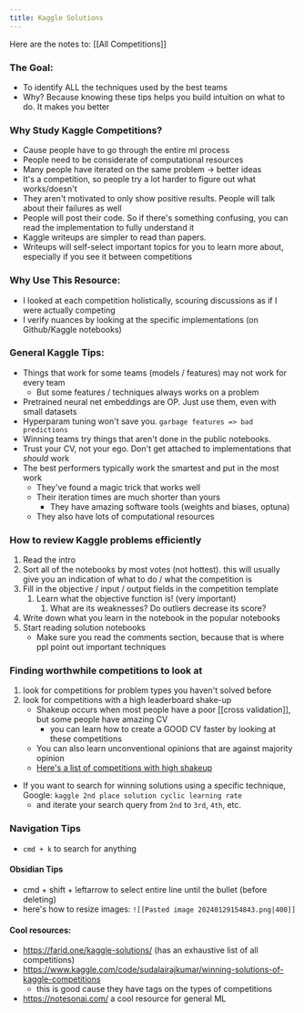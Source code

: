 ```yaml
---
title: Kaggle Solutions
---
```

Here are the notes to: [[All Competitions]]
### The Goal:
- To identify ALL the techniques used by the best teams
- Why? Because knowing these tips helps you build intuition on what to do. It makes you better

### Why Study Kaggle Competitions?
- Cause people have to go through the entire ml process
- People need to be considerate of computational resources
- Many people have iterated on the same problem -> better ideas
- It's a competition, so people try a lot harder to figure out what works/doesn't
- They aren't motivated to only show positive results. People will talk about their failures as well
- People will post their code. So if there's something confusing, you can read the implementation to fully understand it
- Kaggle writeups are simpler to read than papers.
- Writeups will self-select important topics for you to learn more about, especially if you see it between competitions

### Why Use This Resource:
- I looked at each competition holistically, scouring discussions as if I were actually competing
- I verify nuances by looking at the specific implementations (on Github/Kaggle notebooks)

### General Kaggle Tips:
- Things that work for some teams (models / features) may not work for every team
	- But some features / techniques always works on a problem
- Pretrained neural net embeddings are OP. Just use them, even with small datasets
- Hyperparam tuning won't save you. `garbage features => bad predictions`
- Winning teams try things that aren't done in the public notebooks.
- Trust your CV, not your ego. Don't get attached to implementations that _should_ work
- The best performers typically work the smartest and put in the most work
	- They've found a magic trick that works well
	- Their iteration times are much shorter than yours
		- They have amazing software tools (weights and biases, optuna)
	- They also have lots of computational resources

### How to review Kaggle problems efficiently
1. Read the intro
2. Sort all of the notebooks by most votes (not hottest). this will usually give you an indication of what to do / what the competition is
3. Fill in the objective / input / output fields in the competition template
	1. Learn what the objective function is! (very important)
		1. What are its weaknesses? Do outliers decrease its score?
4. Write down what you learn in the notebook in the popular notebooks
5. Start reading solution notebooks
	- Make sure you read the comments section, because that is where ppl point out important techniques

### Finding worthwhile competitions to look at
1. look for competitions for problem types you haven't solved before
2. look for competitions with a high leaderboard shake-up
	- Shakeup occurs when most people have a poor [[cross validation]], but some people have amazing CV
	    - you can learn how to create a GOOD CV faster by looking at these competitions
    - You can also learn unconventional opinions that are against majority opinion
	- [Here's a list of competitions with high shakeup](https://www.kaggle.com/code/jtrotman/meta-kaggle-competition-shake-up)

- If you want to search for winning solutions using a specific technique, Google: `kaggle 2nd place solution cyclic learning rate`
	- and iterate your search query from `2nd` to `3rd`, `4th`, etc.

### Navigation Tips
- `cmd + k` to search for anything

#### Obsidian Tips
- cmd + shift + leftarrow to select entire line until the bullet (before deleting)
- here's how to resize images: `![[Pasted image 20240129154843.png|400]]`

#### Cool resources:
- https://farid.one/kaggle-solutions/ (has an exhaustive list of all competitions)
- https://www.kaggle.com/code/sudalairajkumar/winning-solutions-of-kaggle-competitions
	- this is good cause they have tags on the types of competitions
- https://notesonai.com/ a cool resource for general ML
